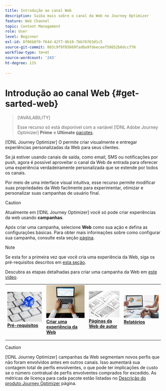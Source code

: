 ```yaml
---
title: Introdução ao canal Web
description: Saiba mais sobre o canal da Web no Journey Optimizer
feature: Web Channel
topic: Content Management
role: User
level: Beginner
exl-id: 8f06b8f0-f64d-42f7-9b10-7bb76f63d1c5
source-git-commit: 803c9f9f05669fad0a9fdeeceef58652b6dccf70
workflow-type: tm+mt
source-wordcount: '243'
ht-degree: 11%

---
```


# Introdução ao canal Web {#get-sarted-web}

>[!AVAILABILITY]
>
>Esse recurso só está disponível com a variável [!DNL Adobe Journey Optimizer] **Prime** e **Ultimate** [pacotes](https://helpx.adobe.com/br/legal/product-descriptions/adobe-journey-optimizer.html).

[!DNL Journey Optimizer] O permite criar visualmente e entregar experiências personalizadas da Web para seus clientes.

Se já estiver usando canais de saída, como email, SMS ou notificações por push, agora é possível aproveitar o canal da Web de entrada para oferecer uma experiência verdadeiramente personalizada que se estende por todos os canais.

Por meio de uma interface visual intuitiva, esse recurso permite modificar suas propriedades da Web facilmente para experimentar, otimizar e personalizar suas campanhas de usuário final.

>[!CAUTION]
>
>Atualmente em [!DNL Journey Optimizer] você só pode criar experiências da web usando **campanhas**.

Após criar uma campanha, selecione **Web** como sua ação e defina as configurações básicas. Para obter mais informações sobre como configurar sua campanha, consulte esta seção [página](../campaigns/create-campaign.md#configure).

>[!NOTE]
>
>Se esta for a primeira vez que você cria uma experiência da Web, siga os pré-requisitos descritos em [esta seção](web-prerequisites.md).

Descubra as etapas detalhadas para criar uma campanha da Web em [este vídeo](create-web.md#video).

<table style="table-layout:fixed"><tr style="border: 0;">
<td>
<a href="web-prerequisites.md">
<img alt="Cliente potencial" src="../assets/do-not-localize/web-prerequisites.jpg">
</a>
<div><a href="web-prerequisites.md"><strong>Pré-requisitos</strong>
</div>
<p>
</td>
<td>
<a href="create-web.md">
<img alt="Pouco frequentes" src="../assets/do-not-localize/web-create.jpg">
</a>
<div>
<a href="create-web.md"><strong>Criar uma experiência da Web</strong></a>
</div>
<p></td>
<td>
<a href="author-web.md">
<img alt="Validação" src="../assets/do-not-localize/web-design.jpg">
</a>
<div>
<a href="author-web.md"><strong>Páginas da Web de autor</strong></a>
</div>
<p>
</td>
<td>
<a href="../reports/campaign-global-report.md#web-tab.md">
<img alt="Validação" src="../assets/do-not-localize/web-reporting.jpg">
</a>
<div>
<a href="../reports/campaign-global-report.md#web-tab"><strong>Relatórios</strong></a>
</div>
<p>
</td>
</tr></table>

>[!CAUTION]
>
>[!DNL Journey Optimizer] campanhas da Web segmentam novos perfis que não foram envolvidos antes em outros canais. Isso aumentará sua contagem total de perfis envolventes, o que pode ter implicações de custo se o número contratual de perfis envolventes comprados for excedido. As métricas de licença para cada pacote estão listadas no [Descrição do produto Journey Optimizer](https://helpx.adobe.com/br/legal/product-descriptions/adobe-journey-optimizer.html) página.


